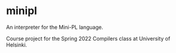 # minipl

An interpreter for the Mini-PL language.

Course project for the Spring 2022 Compilers class at University of Helsinki.
